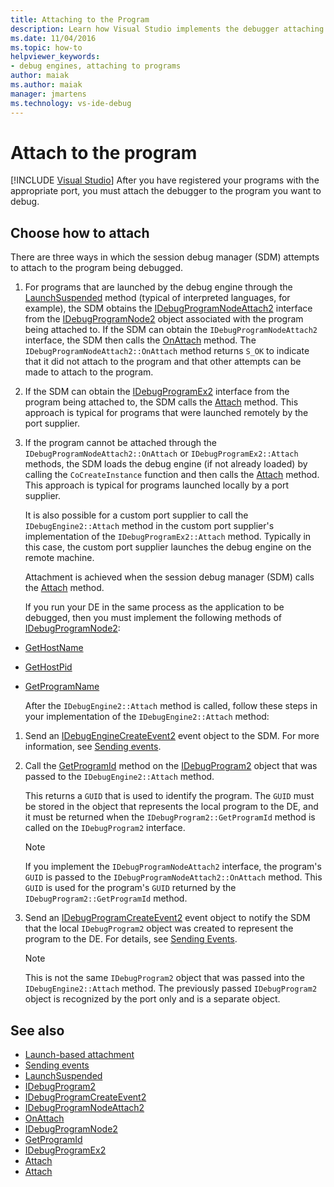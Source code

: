 ```yaml
---
title: Attaching to the Program
description: Learn how Visual Studio implements the debugger attaching to a program after the program has been registered with the appropriate port.
ms.date: 11/04/2016
ms.topic: how-to
helpviewer_keywords:
- debug engines, attaching to programs
author: maiak
ms.author: maiak
manager: jmartens
ms.technology: vs-ide-debug
---
```

# Attach to the program

 [!INCLUDE [Visual Studio](~/includes/applies-to-version/vs-windows-only.md)]
After you have registered your programs with the appropriate port, you must attach the debugger to the program you want to debug.

## Choose how to attach
 There are three ways in which the session debug manager (SDM) attempts to attach to the program being debugged.

1. For programs that are launched by the debug engine through the [LaunchSuspended](../../extensibility/debugger/reference/idebugenginelaunch2-launchsuspended.md) method (typical of interpreted languages, for example), the SDM obtains the [IDebugProgramNodeAttach2](../../extensibility/debugger/reference/idebugprogramnodeattach2.md) interface from the [IDebugProgramNode2](../../extensibility/debugger/reference/idebugprogramnode2.md) object associated with the program being attached to. If the SDM can obtain the `IDebugProgramNodeAttach2` interface, the SDM then calls the [OnAttach](../../extensibility/debugger/reference/idebugprogramnodeattach2-onattach.md) method. The `IDebugProgramNodeAttach2::OnAttach` method returns `S_OK` to indicate that it did not attach to the program and that other attempts can be made to attach to the program.

2. If the SDM can obtain the [IDebugProgramEx2](../../extensibility/debugger/reference/idebugprogramex2.md) interface from the program being attached to, the SDM calls the [Attach](../../extensibility/debugger/reference/idebugprogramex2-attach.md) method. This approach is typical for programs that were launched remotely by the port supplier.

3. If the program cannot be attached through the `IDebugProgramNodeAttach2::OnAttach` or `IDebugProgramEx2::Attach` methods, the SDM loads the debug engine (if not already loaded) by calling the `CoCreateInstance` function and then calls the [Attach](../../extensibility/debugger/reference/idebugengine2-attach.md) method. This approach is typical for programs launched locally by a port supplier.

    It is also possible for a custom port supplier to call the `IDebugEngine2::Attach` method in the custom port supplier's implementation of the `IDebugProgramEx2::Attach` method. Typically in this case, the custom port supplier launches the debug engine on the remote machine.

   Attachment is achieved when the session debug manager (SDM) calls the [Attach](../../extensibility/debugger/reference/idebugengine2-attach.md) method.

   If you run your DE in the same process as the application to be debugged, then you must implement the following methods of [IDebugProgramNode2](../../extensibility/debugger/reference/idebugprogramnode2.md):

- [GetHostName](../../extensibility/debugger/reference/idebugprogramnode2-gethostname.md)

- [GetHostPid](../../extensibility/debugger/reference/idebugprogramnode2-gethostpid.md)

- [GetProgramName](../../extensibility/debugger/reference/idebugprogramnode2-getprogramname.md)

  After the `IDebugEngine2::Attach` method is called, follow these steps in your implementation of the `IDebugEngine2::Attach` method:

1. Send an [IDebugEngineCreateEvent2](../../extensibility/debugger/reference/idebugenginecreateevent2.md) event object to the SDM. For more information, see [Sending events](../../extensibility/debugger/sending-events.md).

2. Call the [GetProgramId](../../extensibility/debugger/reference/idebugprogram2-getprogramid.md) method on the [IDebugProgram2](../../extensibility/debugger/reference/idebugprogram2.md) object that was passed to the `IDebugEngine2::Attach` method.

     This returns a `GUID` that is used to identify the program. The `GUID` must be stored in the object that represents the local program to the DE, and it must be returned when the `IDebugProgram2::GetProgramId` method is called on the `IDebugProgram2` interface.

    > [!NOTE]
    > If you implement the `IDebugProgramNodeAttach2` interface, the program's `GUID` is passed to the `IDebugProgramNodeAttach2::OnAttach` method. This `GUID` is used for the program's `GUID` returned by the `IDebugProgram2::GetProgramId` method.

3. Send an [IDebugProgramCreateEvent2](../../extensibility/debugger/reference/idebugprogramcreateevent2.md) event object to notify the SDM that the local `IDebugProgram2` object was created to represent the program to the DE. For details, see [Sending Events](../../extensibility/debugger/sending-events.md).

    > [!NOTE]
    > This is not the same `IDebugProgram2` object that was passed into the `IDebugEngine2::Attach` method. The previously passed `IDebugProgram2` object is recognized by the port only and is a separate object.

## See also
- [Launch-based attachment](../../extensibility/debugger/launch-based-attachment.md)
- [Sending events](../../extensibility/debugger/sending-events.md)
- [LaunchSuspended](../../extensibility/debugger/reference/idebugenginelaunch2-launchsuspended.md)
- [IDebugProgram2](../../extensibility/debugger/reference/idebugprogram2.md)
- [IDebugProgramCreateEvent2](../../extensibility/debugger/reference/idebugprogramcreateevent2.md)
- [IDebugProgramNodeAttach2](../../extensibility/debugger/reference/idebugprogramnodeattach2.md)
- [OnAttach](../../extensibility/debugger/reference/idebugprogramnodeattach2-onattach.md)
- [IDebugProgramNode2](../../extensibility/debugger/reference/idebugprogramnode2.md)
- [GetProgramId](../../extensibility/debugger/reference/idebugprogram2-getprogramid.md)
- [IDebugProgramEx2](../../extensibility/debugger/reference/idebugprogramex2.md)
- [Attach](../../extensibility/debugger/reference/idebugprogramex2-attach.md)
- [Attach](../../extensibility/debugger/reference/idebugengine2-attach.md)
